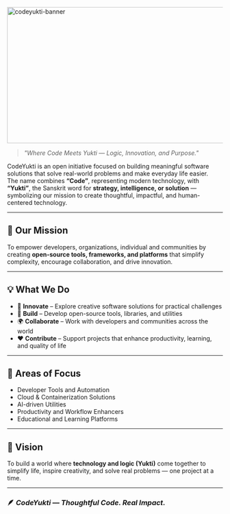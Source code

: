 <img width="917" height="318" alt="codeyukti-banner" src="https://github.com/user-attachments/assets/90bfea0a-cb57-439d-b440-0f21f8c16ed4" />

> _"Where Code Meets Yukti — Logic, Innovation, and Purpose."_  

CodeYukti is an open initiative focused on building meaningful software solutions that solve real-world problems and make everyday life easier.  
The name combines **“Code”**, representing modern technology, with **“Yukti”**, the Sanskrit word for **strategy, intelligence, or solution** — symbolizing our mission to create thoughtful, impactful, and human-centered technology.

---

## 🚀 Our Mission

To empower developers, organizations, individual and communities by creating **open-source tools, frameworks, and platforms** that simplify complexity, encourage collaboration, and drive innovation.

---

## 💡 What We Do

- 🧠 **Innovate** – Explore creative software solutions for practical challenges  
- 🔧 **Build** – Develop open-source tools, libraries, and utilities  
- 🌍 **Collaborate** – Work with developers and communities across the world  
- ❤️ **Contribute** – Support projects that enhance productivity, learning, and quality of life  

---

## 🧩 Areas of Focus

- Developer Tools and Automation  
- Cloud & Containerization Solutions  
- AI-driven Utilities  
- Productivity and Workflow Enhancers  
- Educational and Learning Platforms  

---

## 🧭 Vision

To build a world where **technology and logic (Yukti)** come together to simplify life, inspire creativity, and solve real problems — one project at a time.

---

### 🪶 _CodeYukti — Thoughtful Code. Real Impact._
